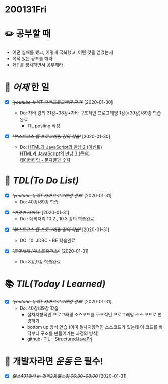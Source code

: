 # 200131Fri

# :pencil2: 공부할 때

- 어떤 실패를 했고, 어떻게 극복했고, 어떤 것을 얻었는지
- 목적 있는 공부를 해라.
- 왜? 를 생각하면서 공부해라

<!-- # 🌞 오늘의 _명언_ -->

# 📅 _어제_ 한 일

- [x] ~~_*'youtube 뉴렉T 자바프로그래밍 강의'*_~~ [2020-01-30]

  - Do: 자바 강의 31강~38강+자바 구조적인 프로그래밍 1강(=39강)/89강 학습 완료
    - TIL posting 작성

* [x] ~~_*'부스트코스 웹 프로그래밍 강의 학습'*_~~ [2020-01-30]

  - Do:
    [HTML과 JavaScript의 만남 2 (이벤트)](https://opentutorials.org/course/3085/18782)<br>
    [HTML과 JavaScript의 만남 3 (콘솔)](https://opentutorials.org/course/3085/18869)<br>
    [데이터타입 - 문자열과 숫자](https://opentutorials.org/course/3085/18870)

# :memo: _TDL(To Do List)_

<!-- ❌🔺❎🔼 -->

<!-- **G**:Goal(목표)<br> -->
<!-- **D**:Do(했음) -->

- [x] ~~_*'youtube 뉴렉T 자바프로그래밍 강의'*_~~ [2020-01-31]
  - Do: 40강/89강 학습

* [x] ~~_'이것이 자바다'_~~ [2020-01-31]
  - Do : 예외처리 10.2 , 10.3 강의 학습완료

- [x] ~~_*'부스트코스 웹 프로그래밍 강의 학습'*_~~ [2020-01-31]

  - DO: 10. JDBC - BE 학습완료

- [x] ~~_*'운영체제 (패스트캠퍼스)'*_~~ [2020-01-31]

  - Do: 8강,9강 학습완료

# 📚 _TIL(Today I Learned)_

- [x] ~~_*'youtube 뉴렉T 자바프로그래밍 강의'*_~~ [2020-01-31]
  - Do: 40강/89강 학습
    - 절차지향적인 프로그래밍 소스코드를 구조적인 프로그래밍 소스 코드로 변경하기
    - bottom up 방식 연습 (이미 절차지향적인 소스코드가 있는데 이 코드를 바닥부터 구조를 만들어가는 과정의 방식)
    - [github- TIL - StructuredJavaPrj](https://github.com/DevLimK1/TIL/tree/master/JAVA/JAVA_newlecT/StructuredJavaPrj)

<!-- # 📖 _독서_ 마라톤 -->

<!-- - [x] ~~_[이펙티브자바(3판)\_조슈아 블로크](https://github.com/DevLimK1/TIL/blob/master/%EB%8F%85%EC%84%9C%EB%A7%88%EB%9D%BC%ED%86%A4/%EC%9D%B4%ED%8E%99%ED%8B%B0%EB%B8%8C%EC%9E%90%EB%B0%943-E.md)_~~ [2020-01-18]
  - 읽은 page: p.23~39 / p.482 -->

<!-- * [x] ~~_'자바성능튜닝이야기'_~~ [2020-01-13]
  - p.41~p.56 -->

<!-- - [x] ~~_'CODE'_~~ [2020-01-11]
  - p.115~143 -->

# 💪 개발자라면 _운동_ 은 필수!

- [x] ~~_*헬스491일차 in 면목2동헬스장 06:30~08:00*_~~ [2020-01-31]

<!-- # :newspaper: 오늘 읽은 _it 개발, 기술 관련 기사, 블로그_ -->

<!-- # :disappointed: 오늘 _아쉬웠던 점_.. -->

<!-- # 📅 _내일_ 할 일 -->

  <!-- # 🛌 오늘 하루 _마무리_ 하며.. -->
